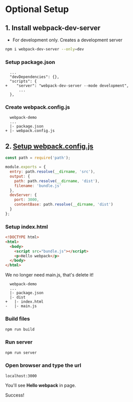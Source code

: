 # Optional Setup
## 1. Install webpack-dev-server
- For development only. Creates a development server
```sh
npm i webpack-dev-server --only=dev
```
### Setup package.json
```
  ...
  "devDependencies": {},
  "scripts": {
+    "server": "webpack-dev-server --mode development",
      ...
  },
```
### Create webpack.config.js
```
  webpack-demo
  ...
  |- package.json
+ |- webpack.config.js
```
## 2. [Setup webpack.config.js](https://webpack.js.org/guides/getting-started/#using-a-configuration)
```js
const path = require('path');

module.exports = {
  entry: path.resolve(__dirname, 'src'),
  output: {
    path: path.resolve(__dirname, 'dist'),
    filename: 'bundle.js'
  },
  devServer: {
    port: 3000,
    contentBase: path.resolve(__dirname, 'dist')
  }
};
```
### Setup index.html 
```html
<!DOCTYPE html>
<html>
  <body>
    <script src="bundle.js"></script>
    <p>Hello webpack</p>
  </body>
</html>
```
We no longer need main.js, that's delete it!
```
  webpack-demo
  ...
  |- package.json
  |- dist
+   |- index.html
-   |- main.js
```
### Build files
```sh
npm run build
```
### Run server
```sh
npm run server
```
### Open browser and type the url
```
localhost:3000
```
You'll see **Hello webpack** in page.

Success!